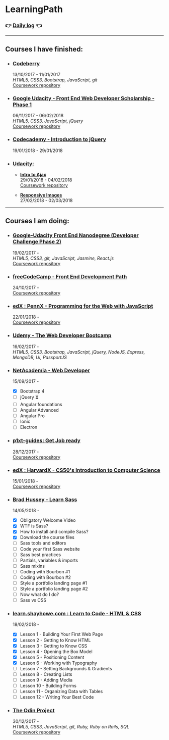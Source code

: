 # LearningPath

### 👉 [Daily log](https://github.com/jpacsai/LearningPath/blob/master/Daily-log/README.md) 👈

***

## Courses I have finished:
- ### [Codeberry](https://codeberryschool.com/en/)   
  13/10/2017 - 11/01/2017  
  _HTML5, CSS3, Bootstrap, JavaScript, git_  
  [Coursework repository](https://github.com/jpacsai/codeBerrySchool)
 
- ### [Google Udacity - Front End Web Developer Scholarship - Phase 1](https://www.udacity.com/google-scholarships)
  06/11/2017 - 06/02/2018  
  _HTML5, CSS3, JavaScript, jQuery_  
  [Coursework repository](https://github.com/jpacsai/GoogleUdacity_Nanodegree/tree/master/ChallengePhase)
  
- ### [Codecademy - Introduction to jQuery](https://www.codecademy.com/learn/learn-jquery)  
  19/01/2018 - 29/01/2018

- ### [Udacity:](https://eu.udacity.com/)  
  - [**Intro to Ajax**](https://eu.udacity.com/course/intro-to-ajax--ud110)  
    29/01/2018  - 04/02/2018  
  [Coursework repository](https://github.com/jpacsai/Udacity/tree/master/IntroToAjax)  

  - [**Responsive Images**](https://eu.udacity.com/course/responsive-images--ud882)  
    27/02/2018  - 02/03/2018
  
***

## Courses I am doing:

- ### [Google-Udacity Front End Nanodegree (Developer Challenge Phase 2)](https://eu.udacity.com/course/front-end-web-developer-nanodegree--nd001)
  19/02/2017 -  
  _HTML5, CSS3, git, JavaScript, Jasmine, React.js_   
  [Coursework repository](https://github.com/jpacsai/GoogleUdacity_Nanodegree/tree/master/Nanodegree)  
  
- ### [freeCodeCamp - Front End Development Path](https://www.freecodecamp.org/)  
  24/10/2017 -  
  [Coursework repository](https://github.com/jpacsai/freeCodeCamp)  
  
- ### [edX : PennX - Programming for the Web with JavaScript](https://www.edx.org/course/programming-web-javascript-pennx-sd4x)  
  22/01/2018 -  
  [Coursework repository](https://github.com/jpacsai/PennX_Javascript_SD4x)  
  
- ### [Udemy - The Web Developer Bootcamp](https://www.udemy.com/the-web-developer-bootcamp/)  
  16/02/2017 -  
  _HTML5, CSS3, Bootstrap, JavaScript, jQuery, NodeJS, Express, MongoDB, UI, PassportJS_  
  
- ### [NetAcademia - Web Developer](https://netacademia.hu/webfejleszto)  
  15/09/2017 -  
  - [x] Bootstrap 4
  - [ ] jQuery :hourglass_flowing_sand:
  - [ ] Angular foundations
  - [ ] Angular Advanced
  - [ ] Angular Pro
  - [ ] Ionic
  - [ ] Electron  

- ### [p1xt-guides: Get Job ready](https://github.com/P1xt/p1xt-guides)  
  28/12/2017 -  
  [Coursework repository](https://github.com/jpacsai/p1xt-guides#web-development-with-computer-science-foundations---comprehensive)  
  
- ### [edX : HarvardX - CS50's Introduction to Computer Science](https://courses.edx.org/courses/course-v1:HarvardX+CS50+X/course/)  
  15/01/2018 -  
  [Coursework repository](https://github.com/jpacsai/HarvardX_CS50x)  
  
- ### [Brad Hussey - Learn Sass](https://www.youtube.com/playlist?list=PLUoqTnNH-2XxOt7UsKlTqbfrA2ucGosCR)  
  14/05/2018 -  
   - [x] Obligatory Welcome Video
   - [x] WTF is Sass?
   - [x] How to install and compile Sass?
   - [x] Download the course files
   - [ ] Sass tools and editors
   - [ ] Code your first Sass website
   - [ ] Sass best practices
   - [ ] Partials, variables & imports
   - [ ] Sass mixins
   - [ ] Coding with Bourbon #1
   - [ ] Coding with Bourbon #2
   - [ ] Style a portfolio landing page #1
   - [ ] Style a portfolio landing page #2
   - [ ] Now what do I do?
   - [ ] Sass vs CSS
  
- ### [learn.shayhowe.com : Learn to Code - HTML & CSS](https://learn.shayhowe.com/html-css/)  
  18/02/2018 -  
  - [x] Lesson 1 - Building Your First Web Page
  - [x] Lesson 2 - Getting to Know HTML
  - [x] Lesson 3 - Getting to Know CSS
  - [x] Lesson 4 - Opening the Box Model
  - [x] Lesson 5 - Positioning Content
  - [x] Lesson 6 - Working with Typography
  - [ ] Lesson 7 - Setting Backgrounds & Gradients
  - [ ] Lesson 8 - Creating Lists
  - [ ] Lesson 9 - Adding Media
  - [ ] Lesson 10 - Building Forms
  - [ ] Lesson 11 - Organizing Data with Tables
  - [ ] Lesson 12 - Writing Your Best Code   
  
- ### [The Odin Project](https://www.theodinproject.com/home)  
  30/12/2017 -  
  _HTML5, CSS3, JavaScript, git, Ruby, Ruby on Rails, SQL_  
  [Coursework repository](https://github.com/jpacsai/TheOdinProject)

